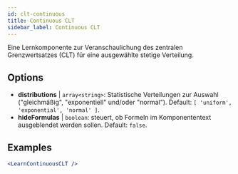 ```yaml
---
id: clt-continuous
title: Continuous CLT
sidebar_label: Continuous CLT
---
```


Eine Lernkomponente zur Veranschaulichung des zentralen Grenzwertsatzes (CLT) für eine ausgewählte stetige Verteilung.

## Options

* __distributions__ | `array<string>`: Statistische Verteilungen zur Auswahl ("gleichmäßig", "exponentiell" und/oder "normal"). Default: `[
  'uniform',
  'exponential',
  'normal'
]`.
* __hideFormulas__ | `boolean`: steuert, ob Formeln im Komponententext ausgeblendet werden sollen. Default: `false`.


## Examples

```jsx live
<LearnContinuousCLT />
```

